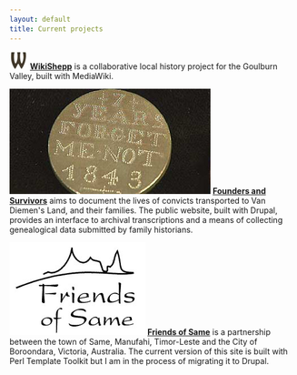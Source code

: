 ```yaml
---
layout: default
title: Current projects
---
```


![WikiShepp](images/wikishepp.jpg) [__WikiShepp__](http://www.wikishepp.net.au/) is a collaborative local history project for the Goulburn Valley, built with MediaWiki.

![Founders and Survivors](images/FAS.png) [__Founders and Survivors__](http://www.foundersandsurvivors.org/) aims to document the lives of convicts transported to Van Diemen's Land, and their families. The public website, built with Drupal, provides an interface to archival transcriptions and a means of collecting genealogical data submitted by family historians.

![Friends of Same](images/FoS.jpg) [__Friends of Same__](http://friendsofsame.org/) is a
partnership between the town of Same, Manufahi, Timor-Leste and the
City of Boroondara, Victoria, Australia. The current version of this site is built with Perl Template Toolkit but I am in the process of migrating it to Drupal.
